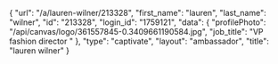 {
    "url": "\/a\/lauren-wilner\/213328",
    "first_name": "lauren",
    "last_name": "wilner",
    "id": "213328",
    "login_id": "1759121",
    "data": {
        "profilePhoto": "\/api\/canvas\/logo\/361557845-0.3409661190584.jpg",
        "job_title": "VP fashion director "
    },
    "type": "captivate",
    "layout": "ambassador",
    "title": "lauren wilner"
}